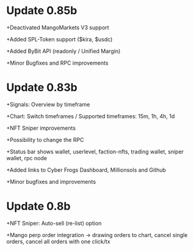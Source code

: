 # Update 0.85b

+Deactivated MangoMarkets V3 support

+Added SPL-Token support ($kira, $usdc)

+Added ByBit API (readonly / Unified Margin)

+Minor Bugfixes and RPC improvements


# Update 0.83b 

+Signals: Overview by timeframe

+Chart: Switch timeframes / Supported timeframes: 15m, 1h, 4h, 1d

+NFT Sniper improvements

+Possibility to change the RPC

+Status bar shows wallet, userlevel, faction-nfts, trading wallet, sniper wallet, rpc node

+Added links to Cyber Frogs Dashboard, Millionsols and Github

+Minor bugfixes and improvements


# Update 0.8b 

+NFT Sniper: Auto-sell (re-list) option

+Mango perp order integration -> drawing orders to chart, cancel single orders, cancel all orders with one click/tx
